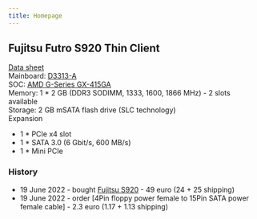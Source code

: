 ```yaml
---
title: Homepage
---
```


## Fujitsu Futro S920 Thin Client
[Data sheet](/assets/fujitsu-s920-datasheet.pdf)  
Mainboard: [D3313-A](/assets/Manual_D3313.pdf)  
SOC: [AMD G-Series GX-415GA](https://www.amd.com/en/products/embedded-g-series-2nd-gen)  
Memory: 1 * 2 GB (DDR3 SODIMM, 1333, 1600, 1866 MHz) - 2 slots available  
Storage: 2 GB mSATA flash drive (SLC technology)  
Expansion
- 1 * PCIe x4 slot
- 1 * SATA 3.0 (6 Gbit/s, 600 MB/s)
- 1 * Mini PCIe

### History
- 19 June 2022 - bought [Fujitsu S920](https://www.ebay.com/itm/115139758982) - 49 euro (24 + 25 shipping)
- 19 June 2022 - order [4Pin floppy power female to 15Pin SATA power female cable] - 2.3 euro (1.17 + 1.13 shipping)